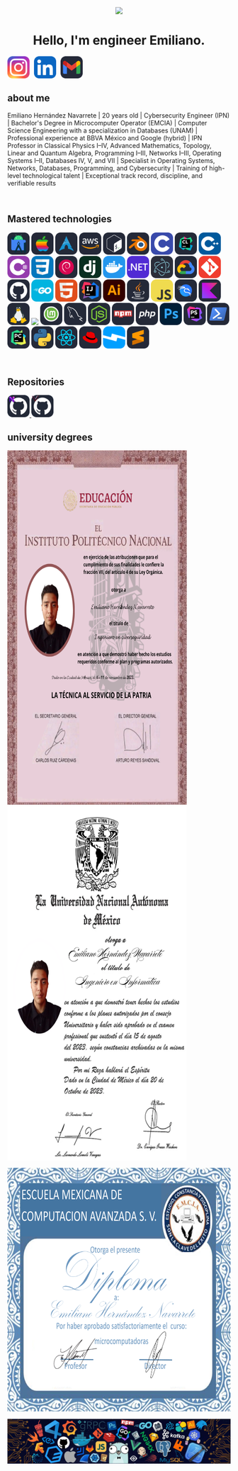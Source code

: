 <p align="center">
  <img src="https://github.com/thompsonemerson/thompsonemerson/raw/master/cover-thompson.png" height="200"/>
</p>
<h1 align="center">Hello, I'm engineer Emiliano.</h1> 

<span style="display:inline-flex; gap:10px;">
  <a href="https://www.instagram.com/emilian_of/">
    <img src="assets/Instagram.svg" alt="Instagram" width="50"/>
  </a>
  <a href="https://www.linkedin.com/in/emiliano-hern%C3%A1ndez-478bab381/">
    <img src="assets/LinkedIn.svg" alt="LinkedIn" width="50"/>
  </a>
  <a href="mailto:navarrete.emiliano.dev@gmail.com">
    <img src="assets/Gmail-Dark.svg" alt="Gmail" width="50"/>
  </a>
</span>

<br>
<h2>about me</h2>

<p align="left">
Emiliano Hernández Navarrete | 20 years old | Cybersecurity Engineer (IPN) | Bachelor's Degree in Microcomputer Operator (EMCIA) | Computer Science Engineering with a specialization in Databases (UNAM) | Professional experience at BBVA México and Google (hybrid) | IPN Professor in Classical Physics I–IV, Advanced Mathematics, Topology, Linear and Quantum Algebra, Programming I–III, Networks I–III, Operating Systems I–II, Databases IV, V, and VII | Specialist in Operating Systems, Networks, Databases, Programming, and Cybersecurity | Training of high-level technological talent | Exceptional track record, discipline, and verifiable results
  </p>
<br>

<h2 >Mastered technologies</h2>

<p> 
    <img src="assets/AndroidStudio-Dark.svg" width="50"/>
    <img src="assets/Apple-Dark.svg" width="50"/>
    <img src="assets/Arch-Dark.svg" width="50"/>
    <img src="assets/AWS-Dark.svg" width="50"/>
    <img src="assets/Bash-Dark.svg" width="50"/>
    <img src="assets/Blender-Dark.svg" width="50"/>
    <img src="assets/C.svg" width="50"/>
    <img src="assets/CLion-Dark.svg" width="50"/>
    <img src="assets/CPP.svg" width="50"/>
    <img src="assets/CS.svg" width="50"/>
    <img src="assets/CSS.svg" width="50"/>
    <img src="assets/Debian-Dark.svg" width="50"/>
    <img src="assets/Django.svg" width="50"/>
    <img src="assets/Docker.svg" width="50"/>
    <img src="assets/DotNet.svg" width="50"/>
    <img src="assets/Electron.svg" width="50"/>
    <img src="assets/GCP-Dark.svg" width="50"/>
    <img src="assets/Git.svg" width="50"/>
    <img src="assets/Github-Dark.svg" width="50"/>
    <img src="assets/GoLang.svg" width="50"/>
    <img src="assets/HTML.svg" width="50"/>
    <img src="assets/Idea-Dark.svg" width="50"/>
    <img src="assets/Illustrator.svg" width="50"/>
    <img src="assets/Java-Dark.svg" width="50"/>
    <img src="assets/JavaScript.svg" width="50"/>
    <img src="assets/Kali-Dark.svg" width="50"/>
    <img src="assets/Kotlin-Dark.svg" width="50"/>
    <img src="assets/Linux-Dark.svg" width="50"/>
    <img src="assets/arkdown-Dark.svg" width="50"/>
    <img src="assets/Mint-Dark.svg" width="50"/>
    <img src="assets/MySQL-Dark.svg" width="50"/>
    <img src="assets/NodeJS-Dark.svg" width="50"/>
    <img src="assets/Npm-Dark.svg" width="50"/>
    <img src="assets/PHP-Dark.svg" width="50"/>
    <img src="assets/Photoshop.svg" width="50"/>
    <img src="assets/PhpStorm-Dark.svg" width="50"/>
    <img src="assets/Powershell-Dark.svg" width="50"/>
    <img src="assets/PyCharm-Dark.svg" width="50"/>
    <img src="assets/Python-Dark.svg" width="50"/>
    <img src="assets/React-Dark.svg" width="50"/>
    <img src="assets/RedHat-Dark.svg" width="50"/>
    <img src="assets/RobloxStudio.svg" width="50"/>
    <img src="assets/Sublime-Dark.svg" width="50"/>
</p>

<br>
<div id="proyectos">
<h2 >Repositories</h2>
<p> 
  <a href="https://github.com/Emiliano-HN/Nexor">
    <img src="assets/Github-Nexor.png" alt="GitHub" width="50"/>
  </a>
    <a href="https://github.com/Emiliano-HN/VulnScope">
    <img src="assets/GitHub-VulnScope.png" alt="GitHub" width="50"/>
  </a>
</p>

<h2>university degrees</h2>

<p>
    <img src="assets/Titulo IPN.png" alt="GitHub" width="405" height="800"/> 
    <img src="assets/Titulo UNAM.png" alt="GitHub" width="405" height="800"/>  
</p>

<p> 
    <img src="assets/Titulo E.M.C.I.A.png" alt="GitHub" width="815" height="550"/>
</p>

![footer](https://github.com/GovindSingh9447/GovindSingh9447/blob/main/WEBP/footer.webp)
